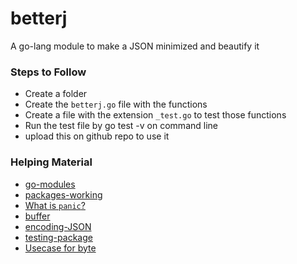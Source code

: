 # betterj
A go-lang module to make a JSON minimized and beautify it 

### Steps to Follow
* Create a folder 
* Create the `betterj.go` file with the functions 
* Create a file with the extension `_test.go` to test those functions
* Run the test file by go test -v on command line
* upload this on github repo to use it

### Helping Material
* [go-modules](https://dev.to/kingkunte_/go-modules-beginners-guide-4a7p#:~:text=In%20the%20Go%20programming%20language,in%20the%20module's%20root%20directory.)
* [packages-working](https://www.youtube.com/watch?v=gwimC8T9kok&list=PLXQpH_kZIxTWUe-Ee-DZEX5gfeoo4tHV6&index=30)
* [What is `panic`?](https://gobyexample.com/panic)
* [buffer](https://pkg.go.dev/bytes#example-Buffer)
* [encoding-JSON](https://pkg.go.dev/encoding/json)
* [testing-package](https://pkg.go.dev/testing)
* [Usecase for byte](https://stackoverflow.com/questions/10826651/when-to-use-byte-or-string-in-go)

